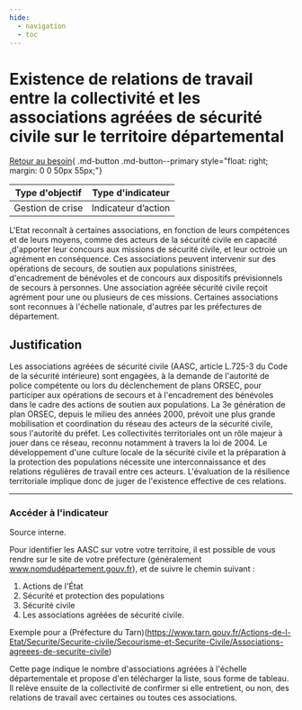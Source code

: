 ```yaml
---
hide:
  - navigation
  - toc
---
```


# Existence de relations de travail entre la collectivité et les associations agréées de sécurité civile sur le territoire départemental

[Retour au besoin](https://konsilion.github.io/diag360/pages/besoins/bv5){ .md-button .md-button--primary style="float: right; margin: 0 0 50px 55px;"}

|Type d'objectif|Type d'indicateur|
|--|--|
|Gestion de crise|Indicateur d’action|

L'Etat reconnaît à certaines associations, en fonction de leurs compétences et de leurs moyens, comme des acteurs de la sécurité civile en capacité ,d'apporter leur concours aux  missions  de  sécurité  civile,  et  leur  octroie  un  agrément  en  conséquence.  Ces associations  peuvent  intervenir  sur  des  opérations  de  secours,  de  soutien  aux populations  sinistrées,  d'encadrement  de  bénévoles  et  de  concours  aux  dispositifs prévisionnels  de  secours  à  personnes.  Une  association  agréée  sécurité  civile  reçoit agrément  pour  une  ou  plusieurs  de  ces  missions.  Certaines  associations  sont reconnues à l'échelle nationale, d'autres par les préfectures de département. 

## Justification

Les associations agréées de sécurité civile (AASC, article L.725-3 du Code de la sécurité intérieure) sont engagées, à la demande de l'autorité de police compétente ou lors du déclenchement  de  plans  ORSEC,  pour  participer  aux  opérations  de  secours  et  à l'encadrement des bénévoles dans le cadre des actions de soutien aux populations. La  3e  génération  de  plan  ORSEC,  depuis le milieu des années 2000, prévoit une plus grande  mobilisation  et  coordination  du  réseau  des  acteurs de la sécurité civile, sous l'autorité  du  préfet.  Les  collectivités  territoriales  ont  un  rôle  majeur à jouer dans ce réseau, reconnu notamment à travers la loi de 2004. Le développement d'une culture locale  de  la sécurité civile et la préparation à la protection des populations nécessite une  interconnaissance  et  des  relations  régulières  de  travail  entre  ces  acteurs. L'évaluation de la résilience territoriale implique donc de juger de l'existence effective de ces relations.  

---

### Accéder à l'indicateur

Source interne. 
 
Pour identifier les AASC sur votre votre territoire, il est possible de vous rendre sur le site de votre préfecture (généralement www.nomdudépartement.gouv.fr), et de suivre le  chemin  suivant  :  
1. Actions  de  l'État
1. Sécurité  et  protection  des  populations
1. Sécurité civile
1. Les associations agréées de sécurité civile. 
 
Exemple pour a (Préfecture du Tarn)(https://www.tarn.gouv.fr/Actions-de-l-Etat/Securite/Securite-civile/Secourisme-et-Securite-Civile/Associations-agreees-de-securite-civile)  
 
Cette  page  indique  le  nombre  d'associations  agréées  à  l'échelle  départementale  et propose  d'en  télécharger  la  liste,  sous  forme  de  tableau.  Il  relève  ensuite  de  la collectivité  de  confirmer  si  elle  entretient,  ou  non,  des  relations  de  travail  avec certaines ou toutes ces associations. 
